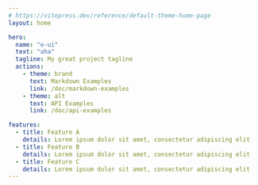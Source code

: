 ```yaml
---
# https://vitepress.dev/reference/default-theme-home-page
layout: home

hero:
  name: "e-ui"
  text: "aha"
  tagline: My great project tagline
  actions:
    - theme: brand
      text: Markdown Examples
      link: /doc/markdown-examples
    - theme: alt
      text: API Examples
      link: /doc/api-examples

features:
  - title: Feature A
    details: Lorem ipsum dolor sit amet, consectetur adipiscing elit
  - title: Feature B
    details: Lorem ipsum dolor sit amet, consectetur adipiscing elit
  - title: Feature C
    details: Lorem ipsum dolor sit amet, consectetur adipiscing elit
---
```


